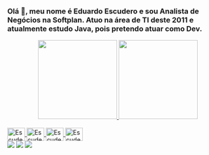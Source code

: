 ### Olá 👋, meu nome é Eduardo Escudero e sou Analista de Negócios na Softplan. Atuo na área de TI deste 2011 e atualmente estudo Java, pois pretendo atuar como Dev.

<div align="center">
  <a href="https://github.com/escuderodev">
  <img height="180em" src="https://github-readme-stats.vercel.app/api?username=escuderodev&show_icons=true&theme=dracula&include_all_commits=true&count_private=true"/>
  <img height="180em" src="https://github-readme-stats.vercel.app/api/top-langs/?username=escuderodev&layout=compact&langs_count=7&theme=dracula"/>
</div>
<div style="display: inline_block"><br>  
  <img align="center" alt="Escudero-Js" height="30" width="40" src="https://icongr.am/devicon/javascript-original.svg?size=128&color=currentColor">
  <img align="center" alt="Escudero-HTML5" height="30" width="40" src="https://icongr.am/devicon/html5-original.svg?size=128&color=currentColor">
  <img align="center" alt="Escudero-CSS3" height="30" width="40" src="https://icongr.am/devicon/css3-original.svg?size=128&color=currentColor">
  <img align="center" alt="Escudero-Python" height="30" width="40" src="https://icongr.am/devicon/python-original.svg?size=128&color=currentColor">
</div>
  
<div> 
  <a href="https://instagram.com/escudero.dev" target="_blank"><img src="https://img.shields.io/badge/-Instagram-%23E4405F?style=for-the-badge&logo=instagram&logoColor=white" target="_blank"></a>
  <a href = "mailto:escuderodev@gmail.com"><img src="https://img.shields.io/badge/-Gmail-%23333?style=for-the-badge&logo=gmail&logoColor=white" target="_blank"></a>
  <a href="https://www.linkedin.com/in/escuderodev/" target="_blank"><img src="https://img.shields.io/badge/-LinkedIn-%230077B5?style=for-the-badge&logo=linkedin&logoColor=white" target="_blank"></a> 
</div>
